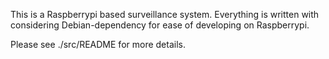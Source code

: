 This is a Raspberrypi based surveillance system.
Everything is written with considering Debian-dependency
for ease of developing on Raspberrypi.

Please see ./src/README for more details.
